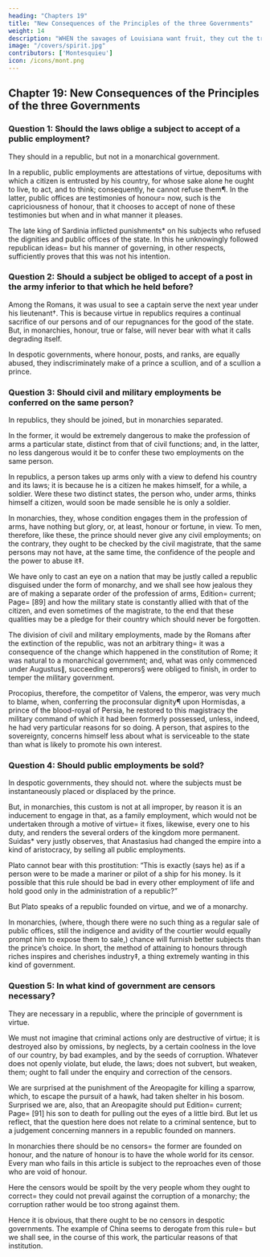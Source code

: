 ```yaml
---
heading: "Chapters 19"
title: "New Consequences of the Principles of the three Governments"
weight: 14
description: "WHEN the savages of Louisiana want fruit, they cut the tree to the root, and gather the fruit. This is an emblem of despotic government"
image: "/covers/spirit.jpg"
contributors: ['Montesquieu']
icon: /icons/mont.png
---
```





## Chapter 19: New Consequences of the Principles of the three Governments

<!-- I cannot conclude this book without making some applications of my three principles. -->


### Question 1: Should the laws oblige a subject to accept of a public employment?

They should in a republic, but not in a monarchical government. 

In a republic, public employments are attestations of virtue, depositums with which a citizen is entrusted by his country, for whose sake alone he ought to live, to act, and to think; consequently, he cannot refuse them¶. In the latter, public offices are testimonies of honour=  now, such is the capriciousness of honour, that it chooses to accept of none of these testimonies but when and in what manner it pleases.

The late king of Sardinia inflicted punishments* on his subjects who refused the dignities and public offices of the state. In this he unknowingly followed republican ideas=  but his manner of governing, in other respects, sufficiently proves that this was not his intention.


### Question 2: Should a subject be obliged to accept of a post in the army inferior to that which he held before?

Among the Romans, it was usual to see a captain serve the next year under his lieutenant†. This is because virtue in republics requires a continual sacrifice of our persons and of our repugnances for the good of the state. But, in monarchies, honour, true or false, will never bear with what it calls degrading itself.

In despotic governments, where honour, posts, and ranks, are equally abused, they indiscriminately make of a prince a scullion, and of a scullion a prince.



### Question 3: Should civil and military employments be conferred on the same person? 

In republics, they should be joined, but in monarchies separated. 

In the former, it would be extremely dangerous to make the profession of arms a particular state, distinct from that of civil functions; and, in the latter, no less dangerous would it be to confer these two employments on the same person.

In republics, a person takes up arms only with a view to defend his country and its laws; it is because he is a citizen he makes himself, for a while, a soldier. Were these two distinct states, the person who, under arms, thinks himself a citizen, would soon be made sensible he is only a soldier.

In monarchies, they, whose condition engages them in the profession of arms, have nothing but glory, or, at least, honour or fortune, in view. To men, therefore, like these, the prince should never give any civil employments; on the contrary, they ought to be checked by the civil magistrate, that the same persons may not have, at the same time, the confidence of the people and the power to abuse it‡.

We have only to cast an eye on a nation that may be justly called a republic disguised under the form of monarchy, and we shall see how jealous they are of making a separate order of the profession of arms, Edition=  current; Page=  [89] and how the military state is constantly allied with that of the citizen, and even sometimes of the magistrate, to the end that these qualities may be a pledge for their country which should never be forgotten.

The division of civil and military employments, made by the Romans after the extinction of the republic, was not an arbitrary thing=  it was a consequence of the change which happened in the constitution of Rome; it was natural to a monarchical government; and, what was only commenced under Augustus∥, succeeding emperors§ were obliged to finish, in order to temper the military government.

Procopius, therefore, the competitor of Valens, the emperor, was very much to blame, when, conferring the proconsular dignity¶ upon Hormisdas, a prince of the blood-royal of Persia, he restored to this magistracy the military command of which it had been formerly possessed, unless, indeed, he had very particular reasons for so doing. A person, that aspires to the sovereignty, concerns himself less about what is serviceable to the state than what is likely to promote his own interest.


### Question 4: Should public employments be sold?

In despotic governments, they should not.   where the subjects must be instantaneously placed or displaced by the prince.

But, in monarchies, this custom is not at all improper, by reason it is an inducement to engage in that, as a family employment, which would not be undertaken through a motive of virtue=  it fixes, likewise, every one to his duty, and renders the several orders of the kingdom more permanent. Suidas* very justly observes, that Anastasius had changed the empire into a kind of aristocracy, by selling all public employments.

Plato cannot bear with this prostitution: “This is exactly (says he) as if a person were to be made a mariner or pilot of a ship for his money. Is it possible that this rule should be bad in every other employment of life and hold good only in the administration of a republic?” 

But Plato speaks of a republic founded on virtue, and we of a monarchy.

In monarchies, (where, though there were no such thing as a regular sale of public offices, still the indigence and avidity of the courtier would equally prompt him to expose them to sale,) chance will furnish better subjects than the prince’s choice. In short, the method of attaining to honours through riches inspires and cherishes industry‡, a thing extremely wanting in this kind of government.


### Question 5: In what kind of government are censors necessary?

They are necessary in a republic, where the principle of government is virtue. 

We must not imagine that criminal actions only are destructive of virtue; it is destroyed also by omissions, by neglects, by a certain coolness in the love of our country, by bad examples, and by the seeds of corruption. Whatever does not openly violate, but elude, the laws; does not subvert, but weaken, them; ought to fall under the enquiry and correction of the censors.

We are surprised at the punishment of the Areopagite for killing a sparrow, which, to escape the pursuit of a hawk, had taken shelter in his bosom. Surprised we are, also, that an Areopagite should put Edition=  current; Page=  [91] his son to death for pulling out the eyes of a little bird. But let us reflect, that the question here does not relate to a criminal sentence, but to a judgement concerning manners in a republic founded on manners.

In monarchies there should be no censors=  the former are founded on honour, and the nature of honour is to have the whole world for its censor. Every man who fails in this article is subject to the reproaches even of those who are void of honour.

Here the censors would be spoilt by the very people whom they ought to correct=  they could not prevail against the corruption of a monarchy; the corruption rather would be too strong against them.

Hence it is obvious, that there ought to be no censors in despotic governments. The example of China seems to derogate from this rule=  but we shall see, in the course of this work, the particular reasons of that institution.
